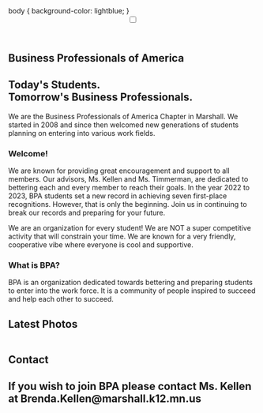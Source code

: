 <div class="wrapper">
   body {
    background-color: lightblue;
  }
  <section class="sec-intro">
    <header role="banner">
      <input id="nav-check" type="checkbox" />
      <label class="fa" for="nav-check"></label>
    </header>
    <h1>Business Professionals of America</h1>
    </div>
  </section>
  <section class="sec-about">
    <div class="row-red">
      <div class="row">
        <h1>Today's Students. <br /> Tomorrow's Business Professionals.</h1>
        <p>We are the Business Professionals of America Chapter in Marshall. We started in 2008 and since then welcomed new generations of students planning on entering into various work fields.</p>
      </div>
    </div>
    <div class="row-grey">
      <div class="row">
        <article class="col-2">
          <h1>Welcome!</h1>
          <p>We are known for providing great encouragement and support to all members. Our advisors, Ms. Kellen and Ms. Timmerman, are dedicated to bettering each and every member to reach their goals. In the year 2022 to 2023, BPA students set a new record in achieving seven first-place recognitions. However, that is only the beginning. Join us in continuing to break our records and preparing for your future.</p>
          <p>We are an organization for every student!  We are NOT a super competitive activity that will constrain your time. We are known for a very friendly, cooperative vibe where everyone is cool and supportive.</p>
        </article>
        <article class="col-2">
          <h1>What is BPA?</h1>
          <p>BPA is an organization dedicated towards bettering and preparing students to enter into the work force. It is a community of people inspired to succeed and help each other to succeed.</p>
        </article>
      </div>
    </div>
  </section>
  <section class="sec-gallery">
    <div class="overlay">
      <div class="row">
        <h1>Latest Photos</h1>
      </div>
      <div class="row">
        <div class="col-3">
          <img src="https://ogden_images.s3.amazonaws.com/www.marshallindependent.com/images/2023/03/13201911/bpa-copy-copyweb-881x840.jpg" alt="" />
        </div>
        <div class="col-3">
          <img src="https://th.bing.com/th/id/OIP.ONWhIG-W1uN0w0Wce01vHgHaHZ?rs=1&pid=ImgDetMain" alt="" />
        </div>
    </div>
  </section>
  <section>
      <h2>Contact<h2>
        <p>If you wish to join BPA please contact Ms. Kellen at Brenda.Kellen@marshall.k12.mn.us</p>
</div>
